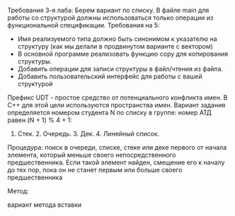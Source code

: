 Требования
3-я лаба:
Берем вариант по списку. В файле main для работы со структурой должны использоваться только операции из функциональной спецификации.  Требования на 5: 
- Имя реализуемого типа должно быть синонимом к указателю на структуру (как мы делали в продвинутом варианте с вектором) 
- В основной программе реализовать функцию copy для копирования структуры. 
- Добавить операции для записи структуры в файл/чтения из файла. 
- Добавить пользовательский интерфейс для работы с вашей структурой

Префикс UDT - простое средство от потенциального конфликта имен. В С++ для этой цели используются
пространства имен.
Вариант задания определяется номером студента N по списку в группе: номер АТД равен (N + 1) % 4 + 1:
1. Стек. 2. Очередь. 3. Дек. 4. Линейный список.

Процедура: поиск в очереди, списке, стеке или деке первого от начала элемента, который меньше своего непосредственного предшественника. Если такой элемент найден, смещение его к началу до тех пор, пока он не станет первым или больше своего предшественника

Метод: 

вариант метода вставки